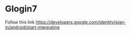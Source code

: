 # Glogin7
Follow this link https://developers.google.com/identity/sign-in/android/start-integrating
